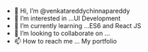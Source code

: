 - 👋 Hi, I’m @venkatareddychinnapareddy
- 👀 I’m interested in ...UI Development
- 🌱 I’m currently learning ...ES6 and React JS
- 💞️ I’m looking to collaborate on ...
- 📫 How to reach me ... My portfolio

<!---
venkatareddychinnapareddy/venkatareddychinnapareddy is a ✨ special ✨ repository because its `README.md` (this file) appears on your GitHub profile.
You can click the Preview link to take a look at your changes.
--->
